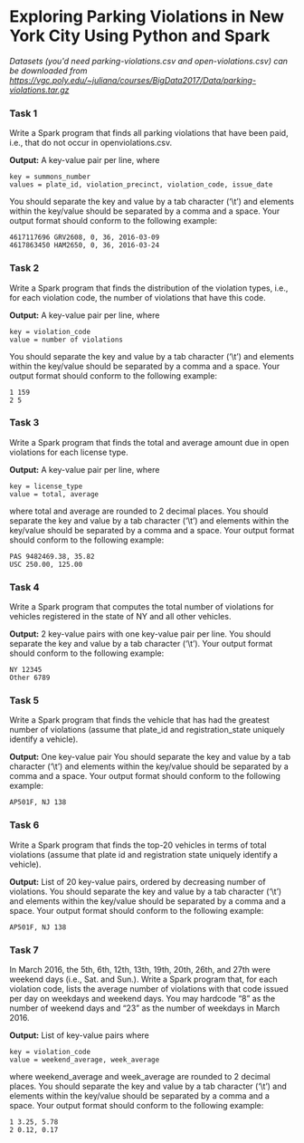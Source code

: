 # Exploring Parking Violations in New York City Using Python and Spark

*Datasets (you'd need parking-violations.csv and open-violations.csv) can be downloaded from https://vgc.poly.edu/~juliana/courses/BigData2017/Data/parking-violations.tar.gz*

### Task 1
Write a Spark program that finds all parking violations that have been paid, i.e., that do not occur in openviolations.csv.

**Output:** A key-value pair per line, where

    key = summons_number
    values = plate_id, violation_precinct, violation_code, issue_date
    
You should separate the key and value by a tab character (‘\t’) and elements within the key/value should
be separated by a comma and a space. Your output format should conform to the following example:

    4617117696 GRV2608, 0, 36, 2016-03-09
    4617863450 HAM2650, 0, 36, 2016-03-24


### Task 2
Write a Spark program that finds the distribution of the violation types, i.e., for each violation code, the
number of violations that have this code.

**Output:** A key-value pair per line, where

    key = violation_code
    value = number of violations
    
You should separate the key and value by a tab character (‘\t’) and elements within the key/value should
be separated by a comma and a space. Your output format should conform to the following example:

    1 159
    2 5


### Task 3
Write a Spark program that finds the total and average amount due in open violations for each license
type.

**Output:** A key-value pair per line, where

    key = license_type
    value = total, average
where total and average are rounded to 2 decimal places.
You should separate the key and value by a tab character (‘\t’) and elements within the key/value should
be separated by a comma and a space. Your output format should conform to the following example:

    PAS 9482469.38, 35.82
    USC 250.00, 125.00

### Task 4
Write a Spark program that computes the total number of violations for vehicles registered in the state of
NY and all other vehicles.

**Output:** 2 key-value pairs with one key-value pair per line.
You should separate the key and value by a tab character (‘\t’). Your output format should conform to the
following example:

    NY 12345
    Other 6789

### Task 5
Write a Spark program that finds the vehicle that has had the greatest number of violations (assume that
plate_id and registration_state uniquely identify a vehicle).

**Output:** One key-value pair
You should separate the key and value by a tab character (‘\t’) and elements within the key/value should
be separated by a comma and a space. Your output format should conform to the following example:

    AP501F, NJ 138

### Task 6
Write a Spark program that finds the top-20 vehicles in terms of total violations (assume that plate id and
registration state uniquely identify a vehicle).

**Output:** List of 20 key-value pairs, ordered by decreasing number of violations.
You should separate the key and value by a tab character (‘\t’) and elements within the key/value should
be separated by a comma and a space. Your output format should conform to the following example:

    AP501F, NJ 138

### Task 7
In March 2016, the 5th, 6th, 12th, 13th, 19th, 20th, 26th, and 27th were weekend days (i.e., Sat. and
Sun.).
Write a Spark program that, for each violation code, lists the average number of violations with that code
issued per day on weekdays and weekend days. You may hardcode “8” as the number of weekend days
and “23” as the number of weekdays in March 2016.

**Output:** List of key-value pairs where

    key = violation_code
    value = weekend_average, week_average
    
where weekend_average and week_average are rounded to 2 decimal places.
You should separate the key and value by a tab character (‘\t’) and elements within the key/value should
be separated by a comma and a space. Your output format should conform to the following example:

    1 3.25, 5.78
    2 0.12, 0.17

